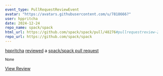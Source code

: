 ```yaml
---
event_type: PullRequestReviewEvent
avatar: "https://avatars.githubusercontent.com/u/7818666?"
user: hppritcha
date: 2024-12-24
repo_name: spack/spack
html_url: https://github.com/spack/spack/pull/48276#pullrequestreview-2522052783
repo_url: https://github.com/spack/spack
---
```


<a href='https://github.com/hppritcha' target='_blank'>hppritcha</a> <a href='https://github.com/spack/spack/pull/48276#pullrequestreview-2522052783' target='_blank'>reviewed</a> a <a href='https://github.com/spack/spack/pull/48276' target='_blank'>spack/spack pull request</a>

<small>None</small>

<a href='https://github.com/spack/spack/pull/48276#pullrequestreview-2522052783' target='_blank'>View Review</a>